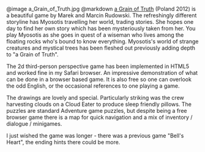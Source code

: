 @image		a_Grain_of_Truth.jpg
@markdown
[a Grain of Truth](http://www.zamolski.com/agot/)
(Poland 2012)  is a beautiful game by Marek and Marcin Rudowski.  The refreshingly different storyline has Myosotis travelling her world, trading stories.  She hopes one day to find her own story which has been mysteriously taken from her.  You play Myosotis as she goes in quest of a wiseman who lives among the floating rocks who's bound to know everything.  Myosotis's world of strange creatures and mystical trees has been fleshed out previously adding depth to "a Grain of Truth".

The 2d third-person perspective game has been implemented in HTML5 and worked fine in my Safari browser.  An impressive demonstration of what can be done in a browser based game.  It is also free so one can overlook the odd English, or the occasional references to one playing a game.

The drawings are lovely and special.  Particularly striking was the crew harvesting clouds on a Cloud Eater to produce sleep friendly pillows.  The puzzles are standard Adventure game puzzles, but despite being a free browser game there is a map for quick navigation and a mix of inventory / dialogue / minigames.

I just wished the game was longer - there was a previous game "Bell's Heart", the ending hints there could be more.
